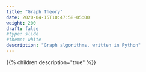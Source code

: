 ```yaml
---
title: "Graph Theory"
date: 2020-04-15T10:47:58-05:00
weight: 200
draft: false
#type: slide
#theme: white
description: "Graph algorithms, written in Python"
---
```


{{% children description="true" %}}

